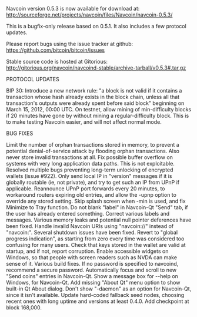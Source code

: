 Navcoin version 0.5.3 is now available for download at:
http://sourceforge.net/projects/navcoin/files/Navcoin/navcoin-0.5.3/

This is a bugfix-only release based on 0.5.1.
It also includes a few protocol updates.

Please report bugs using the issue tracker at github:
https://github.com/bitcoin/bitcoin/issues

Stable source code is hosted at Gitorious:
http://gitorious.org/navcoin/navcoind-stable/archive-tarball/v0.5.3#.tar.gz

PROTOCOL UPDATES

BIP 30: Introduce a new network rule: "a block is not valid if it contains a transaction whose hash already exists in the block chain, unless all that transaction's outputs were already spent before said block" beginning on March 15, 2012, 00:00 UTC.
On testnet, allow mining of min-difficulty blocks if 20 minutes have gone by without mining a regular-difficulty block. This is to make testing Navcoin easier, and will not affect normal mode.

BUG FIXES

Limit the number of orphan transactions stored in memory, to prevent a potential denial-of-service attack by flooding orphan transactions. Also never store invalid transactions at all.
Fix possible buffer overflow on systems with very long application data paths. This is not exploitable.
Resolved multiple bugs preventing long-term unlocking of encrypted wallets
(issue #922).
Only send local IP in "version" messages if it is globally routable (ie, not private), and try to get such an IP from UPnP if applicable.
Reannounce UPnP port forwards every 20 minutes, to workaround routers expiring old entries, and allow the -upnp option to override any stored setting.
Skip splash screen when -min is used, and fix Minimize to Tray function.
Do not blank "label" in Navcoin-Qt "Send" tab, if the user has already entered something.
Correct various labels and messages.
Various memory leaks and potential null pointer deferences have been fixed.
Handle invalid Navcoin URIs using "navcoin://" instead of "navcoin:".
Several shutdown issues have been fixed.
Revert to "global progress indication", as starting from zero every time was considered too confusing for many users.
Check that keys stored in the wallet are valid at startup, and if not, report corruption.
Enable accessible widgets on Windows, so that people with screen readers such as NVDA can make sense of it.
Various build fixes.
If no password is specified to navcoind, recommend a secure password.
Automatically focus and scroll to new "Send coins" entries in Navcoin-Qt.
Show a message box for --help on Windows, for Navcoin-Qt.
Add missing "About Qt" menu option to show built-in Qt About dialog.
Don't show "-daemon" as an option for Navcoin-Qt, since it isn't available.
Update hard-coded fallback seed nodes, choosing recent ones with long uptime and versions at least 0.4.0.
Add checkpoint at block 168,000.
